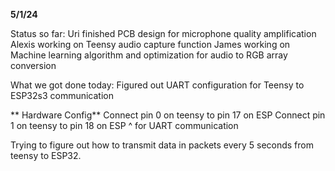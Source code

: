 **5/1/24**

Status so far:
Uri finished PCB design for microphone quality amplification
Alexis working on Teensy audio capture function
James working on Machine learning algorithm and optimization for audio to RGB array conversion

What we got done today: Figured out UART configuration for Teensy to ESP32s3 communication

** Hardware Config**
Connect pin 0 on teensy to pin 17 on ESP
Connect pin 1 on teensy to pin 18 on ESP
^ for UART communication

Trying to figure out how to transmit data in packets every 5 seconds from teensy to ESP32.


